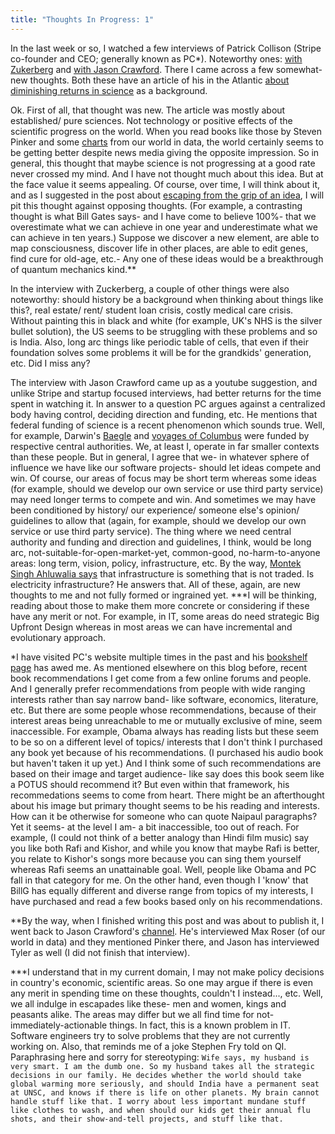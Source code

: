 ```yaml
---
title: "Thoughts In Progress: 1"
---
```

In the last week or so, I watched a few interviews of Patrick Collison (Stripe co-founder and CEO; generally known as PC*). Noteworthy ones: [with Zukerberg](https://www.youtube.com/watch?v=OuvrZFJLXSk) and [with Jason Crawford](https://www.youtube.com/watch?v=8rxS6kj5Zt0). There I came across a few somewhat-new thoughts. Both these have an article of his in the Atlantic [about diminishing returns in science](https://www.theatlantic.com/science/archive/2018/11/diminishing-returns-science/575665/) as a background. 

Ok. First of all, that thought was new. The article was mostly about established/ pure sciences. Not technology or positive effects of the scientific progress on the world. When you read books like those by Steven Pinker and some [charts](https://ourworldindata.org/charts) from our world in data, the world certainly seems to be getting better despite news media giving the opposite impression. So in general, this thought that maybe science is not progressing at a good rate never crossed my mind. And I have not thought much about this idea. But at the face value it seems appealing. Of course, over time, I will think about it, and as I suggested in the post about [escaping from the grip of an idea](https://atul-atul.github.io/In-The-Grip-Of-An-Idea/), I will pit this thought against opposing thoughts. (For example, a contrasting thought is what Bill Gates says- and I have come to believe 100%- that we overestimate what we can achieve in one year and underestimate what we can achieve in ten years.) Suppose we discover a new element, are able to map consciousness, discover life in other places, are able to edit genes, find cure for old-age, etc.- Any one of these ideas would be a breakthrough of quantum mechanics kind.**

In the interview with Zuckerberg, a couple of other things were also noteworthy: should history be a background when thinking about things like this?, real estate/ rent/ student loan crisis, costly medical care crisis. Without painting this in black and white (for example, UK's NHS is the silver bullet solution), the US seems to be struggling with these problems and so is India. Also, long arc things like periodic table of cells, that even if their foundation solves some problems it will be for the grandkids' generation, etc. Did I miss any?

The interview with Jason Crawford came up as a youtube suggestion, and unlike Stripe and startup focused interviews, had better returns for the time spent in watching it. In answer to a question PC argues against a centralized body having control, deciding direction and funding, etc. He mentions that federal funding of science is a recent phenomenon which sounds true. Well, for example, Darwin's [Baegle](https://en.wikipedia.org/wiki/Second_voyage_of_HMS_Beagle) and [voyages of Columbus](https://en.wikipedia.org/wiki/Voyages_of_Christopher_Columbus) were funded by respective central authorities. We, at least I, operate in far smaller contexts than these people. But in general, I agree that we- in whatever sphere of influence we have like our software projects- should let ideas compete and win. Of course, our areas of focus may be short term whereas some ideas (for example, should we develop our own service or use third party service) may need longer terms to compete and win. And sometimes we may have been conditioned by history/ our experience/ someone else's opinion/ guidelines to allow that (again, for example, should we develop our own service or use third party service). The thing where we need central authority and funding and direction and guidelines, I think, would be long arc, not-suitable-for-open-market-yet, common-good, no-harm-to-anyone areas: long term, vision, policy, infrastructure, etc. By the way, [Montek Singh Ahluwalia says](https://seenunseen.in/episodes/2022/7/11/episode-285-the-life-and-times-of-montek-singh-ahluwalia/) that infrastructure is something that is not traded. Is electricity infrastructure? He answers that. All of these, again, are new thoughts to me and not fully formed or ingrained yet. ***I will be thinking, reading about those to make them more concrete or considering if these have any merit or not. For example, in IT, some areas do need strategic Big Upfront Design whereas in most areas we can have incremental and evolutionary approach.

*I have visited PC's website multiple times in the past and his [bookshelf page](https://patrickcollison.com/bookshelf) has awed me. As mentioned elsewhere on this blog before, recent book recommendations I get come from a few online forums and people. And I generally prefer recommendations from people with wide ranging interests rather than say narrow band- like software, economics, literature, etc. But there are some people whose recommendations, because of their interest areas being unreachable to me or  mutually exclusive of mine, seem inaccessible. For example, Obama always has reading lists but these seem to be so on a different level of topics/ interests that I don't think I purchased any book yet because of his recommendations. (I purchased his audio book but haven't taken it up yet.) And I think some of such recommendations are based on their image and target audience- like say does this book seem like a POTUS should recommend it? But even within that framework, his recommedations seems to come from heart. There might be an afterthought about his image but primary thought seems to be his reading and interests. How can it be otherwise for someone who can quote Naipaul paragraphs? Yet it seems- at the level I am- a bit inaccessible, too out of reach. For example, (I could not think of a better analogy than Hindi film music) say you like both Rafi and Kishor, and while you know that maybe Rafi is better,  you relate to Kishor's songs more because you can sing them yourself whereas Rafi seems an unattainable goal. Well, people like Obama and PC fall in that category for me. On the other hand, even though I 'know' that BillG has equally different and diverse range from topics of my interests, I have purchased and read a few books based only on his recommendations.

**By the way, when I finished writing this post and was about to publish it, I went back to Jason Crawford's [channel](https://www.youtube.com/@progressstudiesforyoungsch177/videos). He's interviewed Max Roser (of our world in data) and they mentioned Pinker there, and Jason has interviewed Tyler as well (I did not finish that interview).

***I understand that in my current domain, I may not make policy decisions in country's economic, scientific areas. So one may argue if there is even any merit in spending time on these thoughts, couldn't I instead..., etc. Well, we all indulge in escapades like these- men and women, kings and peasants alike. The areas may differ but we all find time for not-immediately-actionable things. In fact, this is a known problem in IT. Software engineers try to solve problems that they are not currently working on. Also, that reminds me of a joke Stephen Fry told on QI. Paraphrasing here and sorry for stereotyping: `Wife says, my husband is very smart. I am the dumb one. So my husband takes all the strategic decisions in our family. He decides whether the world should take global warming more seriously, and should India have a permanent seat at UNSC, and knows if there is life on other planets. My brain cannot handle stuff like that. I worry about less important mundane stuff like clothes to wash, and when should our kids get their annual flu shots, and their show-and-tell projects, and stuff like that.`